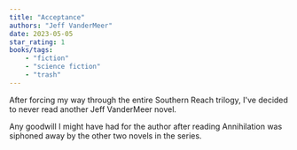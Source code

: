 ```yaml
---
title: "Acceptance"
authors: "Jeff VanderMeer"
date: 2023-05-05
star_rating: 1
books/tags:
    - "fiction"
    - "science fiction"
    - "trash"
---
```


After forcing my way through the entire Southern Reach trilogy,  I've decided to never read another Jeff VanderMeer novel. 

Any goodwill I might have had for the author after reading Annihilation was siphoned away by the other two novels in the series. 

<!--more-->